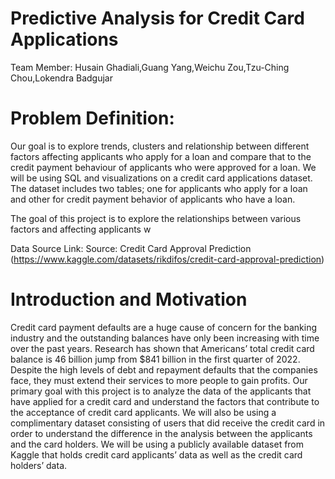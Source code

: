 # Predictive Analysis for Credit Card Applications

 Team Member:
 Husain Ghadiali,Guang Yang,Weichu Zou,Tzu-Ching Chou,Lokendra Badgujar
 
# Problem Definition:
Our goal is to explore trends, clusters and relationship between different factors affecting applicants who apply for a loan and compare that to the credit payment behaviour of applicants who were approved for a loan. We will be using SQL and visualizations on a credit card applications dataset. The dataset includes two tables; one for applicants who apply for a loan and other for credit payment behavior of applicants who have a loan.

The goal of this project is to explore the relationships between various factors and affecting applicants w

Data Source Link:
Source: Credit Card Approval Prediction (https://www.kaggle.com/datasets/rikdifos/credit-card-approval-prediction)

# Introduction and Motivation
Credit card payment defaults are a huge cause of concern for the banking industry and the outstanding balances have only been increasing with time over the past years. Research has shown that Americans’ total credit card balance is 
46 billion jump from $841 billion in the first quarter of 2022. Despite the high levels of debt and repayment defaults that the companies face, they must extend their services to more people to gain profits. Our primary goal with this project is to analyze the data of the applicants that have applied for a credit card and understand the factors that contribute to the acceptance of credit card applicants. We will also be using a complimentary dataset consisting of users that did receive the credit card in order to understand the difference in the analysis between the applicants and the card holders. We will be using a publicly available dataset from Kaggle that holds credit card applicants’ data as well as the credit card holders’ data.
